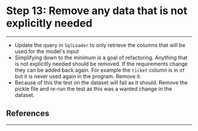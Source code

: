 # Step 13: Remove any data that is not explicitly needed
***


- Update the query in `SqlLoader` to only retrieve the columns that will be used for the model's input
- Simplifying down to the minimum is a goal of refactoring. Anything that is not explicitly needed should be removed. If the requirements change they can be added back again. For example the `ticket` column is in `df` but it is never used again in the program. Remove it.
- Because of this the test on the dataset will fail as it should. Remove the pickle file and re-run the test as this was a wanted change in the dataset.

## References
***
